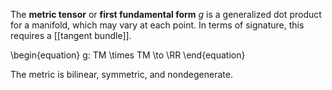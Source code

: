 The **metric tensor** or **first fundamental form** $g$ is a generalized dot product for a manifold, which may vary at each point. In terms of signature, this requires a [[tangent bundle]].

\begin{equation}
g: TM \times TM \to \RR
\end{equation}

The metric is bilinear, symmetric, and nondegenerate.